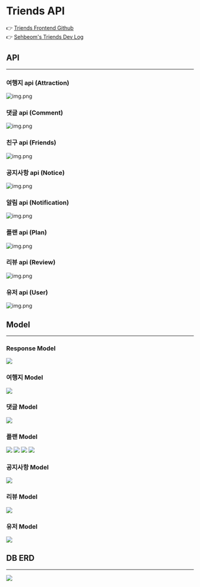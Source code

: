 # Triends API


👉 [Triends Frontend Github](https://github.com/Sehbeom/triends-frontend) <br>
👉 [Sehbeom's Triends Dev Log](https://atlantic-node-a40.notion.site/Triends-7a166e4f7cd84bae95706143c969bec0)


## API

---

### 여행지 api (Attraction)
![img.png](src/main/resources/readmeimgs/attraction_api.png)


### 댓글 api (Comment)
![img.png](src/main/resources/readmeimgs/comment_api.png)


### 친구 api (Friends)
![img.png](src/main/resources/readmeimgs/friends_api.png)


### 공지사항 api (Notice)
![img.png](src/main/resources/readmeimgs/notice_api.png)


### 알림 api (Notification)
![img.png](src/main/resources/readmeimgs/notification_api.png)


### 플랜 api (Plan)
![img.png](src/main/resources/readmeimgs/plan_api.png)


### 리뷰 api (Review)
![img.png](src/main/resources/readmeimgs/review_api.png)


### 유저 api (User)
![img.png](src/main/resources/readmeimgs/user_api.png)


## Model

---

### Response Model
<img src="src/main/resources/readmeimgs/response_model.png">


### 여행지 Model
<img src="src/main/resources/readmeimgs/attraction_model.png">


### 댓글 Model
<img src="src/main/resources/readmeimgs/comment_model.png">


### 플랜 Model
<img src="src/main/resources/readmeimgs/plan_model.png">

<img src="src/main/resources/readmeimgs/day_model.png">

<img src="src/main/resources/readmeimgs/course_model.png">

<img src="src/main/resources/readmeimgs/planmember_model.png">

### 공지사항 Model
<img src="src/main/resources/readmeimgs/notice_model.png">


### 리뷰 Model
<img src="src/main/resources/readmeimgs/review_model.png">


### 유저 Model
<img src="src/main/resources/readmeimgs/user_model.png">


## DB ERD

---

<img src="src/main/resources/readmeimgs/triendsERD.png">
